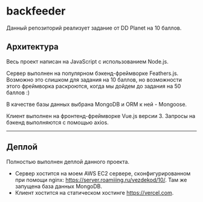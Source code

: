 # backfeeder

Данный репозиторий реализует задание от DD Planet на 10 баллов. 

## Архитектура

Весь проект написан на JavaScript с использованием Node.js.

Сервер выполнен на популярном бэкенд-фреймворке Feathers.js. Возможно это слишком для задания на 10 баллов, но возможности этого фреймворка раскроются, когда мы дойдем до задания на 50 баллов :)

В качестве базы данных выбрана MongoDB и ORM к ней - Mongoose.

Клиент выполнен на фронтенд-фреймворке Vue.js версии 3. Запросы на бэкенд выполняются с помощью axios.

---

## Деплой

Полностью выполнен деплой данного проекта.

- Сервер хостится на моем AWS EC2 сервере, сконфигурированном при помощи nginx: https://server.roamiiing.ru/vezdekod/10/. Там же запущена база данных MongoDB.
- Клиент хостится на статическом хостинге https://vercel.com.
